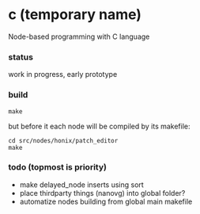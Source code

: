 # c (temporary name)
Node-based programming with C language

### status
work in progress, early prototype

### build
```
make
```
but before it each node will be compiled by its makefile:
```
cd src/nodes/honix/patch_editor
make
```

### todo (topmost is priority)
- make delayed_node inserts using sort
- place thirdparty things (nanovg) into global folder?
- automatize nodes building from global main makefile
